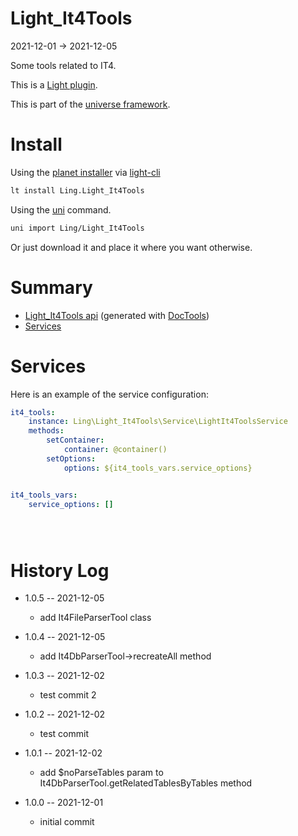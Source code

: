Light_It4Tools
===========
2021-12-01 -> 2021-12-05



Some tools related to IT4.


This is a [Light plugin](https://github.com/lingtalfi/Light/blob/master/doc/pages/plugin.md).

This is part of the [universe framework](https://github.com/karayabin/universe-snapshot).


Install
==========

Using the [planet installer](https://github.com/lingtalfi/Light_PlanetInstaller) via [light-cli](https://github.com/lingtalfi/Light_Cli)
```bash
lt install Ling.Light_It4Tools
```

Using the [uni](https://github.com/lingtalfi/universe-naive-importer) command.
```bash
uni import Ling/Light_It4Tools
```

Or just download it and place it where you want otherwise.






Summary
===========
- [Light_It4Tools api](https://github.com/lingtalfi/Light_It4Tools/blob/master/doc/api/Ling/Light_It4Tools.md) (generated with [DocTools](https://github.com/lingtalfi/DocTools))
- [Services](#services)






Services
=========


Here is an example of the service configuration:

```yaml
it4_tools:
    instance: Ling\Light_It4Tools\Service\LightIt4ToolsService
    methods:
        setContainer:
            container: @container()
        setOptions:
            options: ${it4_tools_vars.service_options}


it4_tools_vars:
    service_options: []





```



History Log
=============

- 1.0.5 -- 2021-12-05

    - add It4FileParserTool class
  
- 1.0.4 -- 2021-12-05

    - add It4DbParserTool->recreateAll method
    
- 1.0.3 -- 2021-12-02

    - test commit 2
  
- 1.0.2 -- 2021-12-02

    - test commit
  
- 1.0.1 -- 2021-12-02

    - add $noParseTables param to It4DbParserTool.getRelatedTablesByTables method

- 1.0.0 -- 2021-12-01

    - initial commit